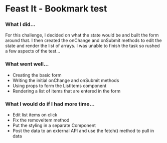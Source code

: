 # Feast It - Bookmark test
### What I did...
For this challenge, I decided on what the state would be and built the form around that. I then created the onChange and onSubmit methods to edit the state and render the list of arrays. I was unable to finish the task so rushed a few aspects of the test...
### What went well...
* Creating the basic form
* Writing the initial onChange and onSubmit methods
* Using props to form the ListItems component
* Rendering a list of items that are entered in the form

### What I would do if I had more time...
* Edit list items on click
* Fix the removeItem method
* Put the styling in a separate Component
* Post the data to an external API and use the fetch() method to pull in data
